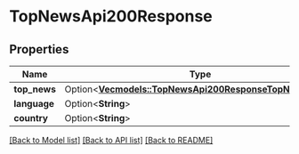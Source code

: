 # TopNewsApi200Response

## Properties

Name | Type | Description | Notes
------------ | ------------- | ------------- | -------------
**top_news** | Option<[**Vec<models::TopNewsApi200ResponseTopNewsInner>**](topNewsAPI_200_response_top_news_inner.md)> |  | [optional]
**language** | Option<**String**> |  | [optional]
**country** | Option<**String**> |  | [optional]

[[Back to Model list]](../README.md#documentation-for-models) [[Back to API list]](../README.md#documentation-for-api-endpoints) [[Back to README]](../README.md)


